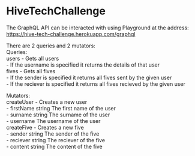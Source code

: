 # HiveTechChallenge

The GraphQL API can be interacted with using Playground at the address:  
https://hive-tech-challenge.herokuapp.com/graphql  

There are 2 queries and 2 mutators:  
Queries:  
  users - Gets all users  
    - If the username is specified it returns the details of that user  
  fives - Gets all fives  
    - If the sender is specified it returns all fives sent by the given user  
    - If the reciever is specified it returns all fives recieved by the given user  

Mutators:  
  createUser - Creates a new user  
    - firstName string The first name of the user  
    - surname string The surname of the user  
    - username The username of the user  
  createFive - Creates a new five  
    - sender string The sender of the five  
    - reciever string The reciever of the five  
    - content string The content of the five  
